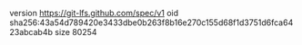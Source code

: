 version https://git-lfs.github.com/spec/v1
oid sha256:43a54d789420e3433dbe0b263f8b16e270c155d68f1d3751d6fca6423abcab4b
size 80254
